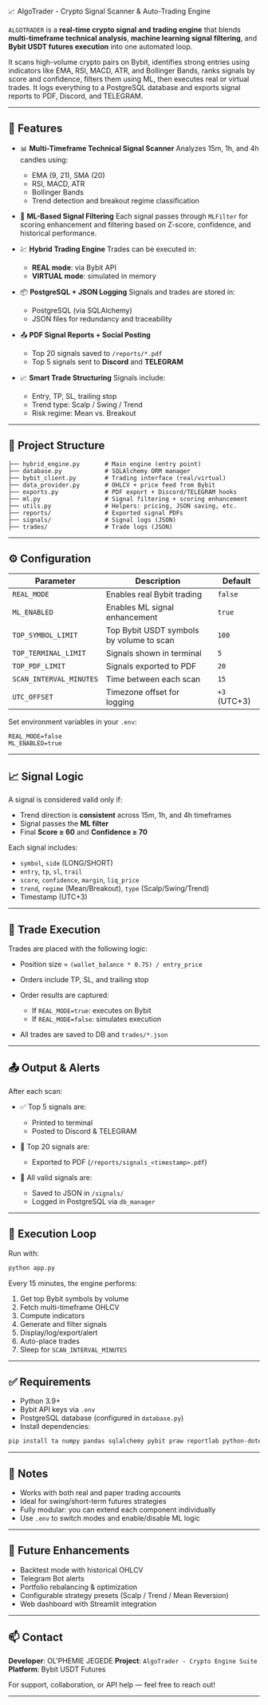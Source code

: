 📈 AlgoTrader - Crypto Signal Scanner & Auto-Trading Engine

`ALGOTRADER` is a **real-time crypto signal and trading engine** that blends **multi-timeframe technical analysis**, **machine learning signal filtering**, and **Bybit USDT futures execution** into one automated loop.

It scans high-volume crypto pairs on Bybit, identifies strong entries using indicators like EMA, RSI, MACD, ATR, and Bollinger Bands, ranks signals by score and confidence, filters them using ML, then executes real or virtual trades. It logs everything to a PostgreSQL database and exports signal reports to PDF, Discord, and TELEGRAM.

---

## 🚀 Features

* 📊 **Multi-Timeframe Technical Signal Scanner**
  Analyzes 15m, 1h, and 4h candles using:

  * EMA (9, 21), SMA (20)
  * RSI, MACD, ATR
  * Bollinger Bands
  * Trend detection and breakout regime classification

* 🧠 **ML-Based Signal Filtering**
  Each signal passes through `MLFilter` for scoring enhancement and filtering based on Z-score, confidence, and historical performance.

* 💹 **Hybrid Trading Engine**
  Trades can be executed in:

  * **REAL mode**: via Bybit API
  * **VIRTUAL mode**: simulated in memory

* 📦 **PostgreSQL + JSON Logging**
  Signals and trades are stored in:

  * PostgreSQL (via SQLAlchemy)
  * JSON files for redundancy and traceability

* 📤 **PDF Signal Reports + Social Posting**

  * Top 20 signals saved to `/reports/*.pdf`
  * Top 5 signals sent to **Discord** and **TELEGRAM**

* 📈 **Smart Trade Structuring**
  Signals include:

  * Entry, TP, SL, trailing stop
  * Trend type: Scalp / Swing / Trend
  * Risk regime: Mean vs. Breakout

---

## 🧱 Project Structure

```
├── hybrid_engine.py       # Main engine (entry point)
├── database.py            # SQLAlchemy ORM manager
├── bybit_client.py        # Trading interface (real/virtual)
├── data_provider.py       # OHLCV + price feed from Bybit
├── exports.py             # PDF export + Discord/TELEGRAM hooks
├── ml.py                  # Signal filtering + scoring enhancement
├── utils.py               # Helpers: pricing, JSON saving, etc.
├── reports/               # Exported signal PDFs
├── signals/               # Signal logs (JSON)
├── trades/                # Trade logs (JSON)
```

---

## ⚙️ Configuration

| Parameter               | Description                              | Default      |
| ----------------------- | ---------------------------------------- | ------------ |
| `REAL_MODE`             | Enables real Bybit trading               | `false`      |
| `ML_ENABLED`            | Enables ML signal enhancement            | `true`       |
| `TOP_SYMBOL_LIMIT`      | Top Bybit USDT symbols by volume to scan | `100`        |
| `TOP_TERMINAL_LIMIT`    | Signals shown in terminal                | `5`          |
| `TOP_PDF_LIMIT`         | Signals exported to PDF                  | `20`         |
| `SCAN_INTERVAL_MINUTES` | Time between each scan                   | `15`         |
| `UTC_OFFSET`            | Timezone offset for logging              | `+3` (UTC+3) |

Set environment variables in your `.env`:

```env
REAL_MODE=false
ML_ENABLED=true
```

---

## 📈 Signal Logic

A signal is considered valid only if:

* Trend direction is **consistent** across 15m, 1h, and 4h timeframes
* Signal passes the **ML filter**
* Final **Score ≥ 60** and **Confidence ≥ 70**

Each signal includes:

* `symbol`, `side` (LONG/SHORT)
* `entry`, `tp`, `sl`, `trail`
* `score`, `confidence`, `margin`, `liq_price`
* `trend`, `regime` (Mean/Breakout), `type` (Scalp/Swing/Trend)
* Timestamp (UTC+3)

---

## 🛒 Trade Execution

Trades are placed with the following logic:

* Position size = `(wallet_balance * 0.75) / entry_price`
* Orders include TP, SL, and trailing stop
* Order results are captured:

  * If `REAL_MODE=true`: executes on Bybit
  * If `REAL_MODE=false`: simulates execution
* All trades are saved to DB and `trades/*.json`

---

## 📤 Output & Alerts

After each scan:

* ✅ Top 5 signals are:

  * Printed to terminal
  * Posted to Discord & TELEGRAM
* 📝 Top 20 signals are:

  * Exported to PDF (`/reports/signals_<timestamp>.pdf`)
* 🧠 All valid signals are:

  * Saved to JSON in `/signals/`
  * Logged in PostgreSQL via `db_manager`

---

## 🔁 Execution Loop

Run with:

```bash
python app.py
```

Every 15 minutes, the engine performs:

1. Get top Bybit symbols by volume
2. Fetch multi-timeframe OHLCV
3. Compute indicators
4. Generate and filter signals
5. Display/log/export/alert
6. Auto-place trades
7. Sleep for `SCAN_INTERVAL_MINUTES`

---

## ✅ Requirements

* Python 3.9+
* Bybit API keys via `.env`
* PostgreSQL database (configured in `database.py`)
* Install dependencies:

```bash
pip install ta numpy pandas sqlalchemy pybit praw reportlab python-dotenv
```

---

## 📌 Notes

* Works with both real and paper trading accounts
* Ideal for swing/short-term futures strategies
* Fully modular: you can extend each component individually
* Use `.env` to switch modes and enable/disable ML logic

---

## 🧠 Future Enhancements

* Backtest mode with historical OHLCV
* Telegram Bot alerts
* Portfolio rebalancing & optimization
* Configurable strategy presets (Scalp / Trend / Mean Reversion)
* Web dashboard with Streamlit integration

---

## 📫 Contact

**Developer**: OL'PHEMIE JEGEDE
**Project**: `AlgoTrader - Crypto Engine Suite`
**Platform**: Bybit USDT Futures

For support, collaboration, or API help — feel free to reach out!

---
